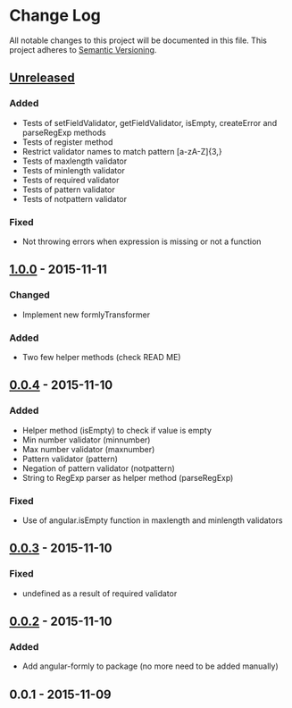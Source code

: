 # Change Log
All notable changes to this project will be documented in this file.
This project adheres to [Semantic Versioning](http://semver.org/).

## [Unreleased]
### Added
- Tests of setFieldValidator, getFieldValidator, isEmpty, createError and parseRegExp methods
- Tests of register method
- Restrict validator names to match pattern [a-zA-Z]{3,}
- Tests of maxlength validator
- Tests of minlength validator
- Tests of required validator
- Tests of pattern validator
- Tests of notpattern validator

### Fixed
- Not throwing errors when expression is missing or not a function

## [1.0.0] - 2015-11-11
### Changed
- Implement new formlyTransformer

### Added
- Two few helper methods (check READ ME)

## [0.0.4] - 2015-11-10
### Added
- Helper method (isEmpty) to check if value is empty
- Min number validator (minnumber)
- Max number validator (maxnumber)
- Pattern validator (pattern)
- Negation of pattern validator (notpattern)
- String to RegExp parser as helper method (parseRegExp)

### Fixed
- Use of angular.isEmpty function in maxlength and minlength validators

## [0.0.3] - 2015-11-10
### Fixed
- undefined as a result of required validator

## [0.0.2] - 2015-11-10
### Added
- Add angular-formly to package (no more need to be added manually)

## 0.0.1 - 2015-11-09

[Unreleased]: https://github.com/wieldo/angular-formly-validator/compare/v1.0.0...HEAD
[1.0.0]: https://github.com/wieldo/angular-formly-validator/compare/v0.0.4...v1.0.0
[0.0.4]: https://github.com/wieldo/angular-formly-validator/compare/v0.3.0...v0.0.4
[0.0.3]: https://github.com/wieldo/angular-formly-validator/compare/v0.2.0...v0.0.3
[0.0.2]: https://github.com/wieldo/angular-formly-validator/compare/v0.1.0...v0.0.2